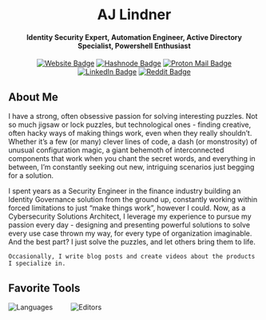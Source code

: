 <h1 align="center">AJ Lindner</h1>
<h4 align="center">Identity Security Expert, Automation Engineer, Active Directory Specialist, Powershell Enthusiast</h4>

<div align="center">

  [![Website Badge](https://img.shields.io/badge/ajlindner.net-CC0000?style=flat-square&logo=jekyll&logoColor=white)](https://ajlindner.net)
  [![Hashnode Badge](https://img.shields.io/badge/@ajlindner-2962FF?style=flat-square&logo=HashNode&logoColor=white)](https://blog.ajlindner.net)
  [![Proton Mail Badge](https://img.shields.io/badge/aj@ajlindner.net-6D4AFF?style=flat-square&logo=protonmail&logoColor=white)](mailto:aj@ajlindner.net)
  [![LinkedIn Badge](https://img.shields.io/badge/ajlindner-0A66C2?style=flat-square&logo=Linkedin&logoColor=white)](https://www.linkedin.com/in/ajlindner/)
  [![Reddit Badge](https://img.shields.io/badge/u/ajlindner-FF4500?style=flat-square&logo=Reddit&logoColor=white)](https://www.reddit.com/user/AJLindner/)
</div>

## About Me
I have a strong, often obsessive passion for solving interesting puzzles. Not so much jigsaw or lock puzzles, but technological ones - finding creative, often hacky ways of making things work, even when they really shouldn’t. Whether it’s a few (or many) clever lines of code, a dash (or monstrosity) of unusual configuration magic, a giant behemoth of interconnected components that work when you chant the secret words, and everything in between, I’m constantly seeking out new, intriguing scenarios just begging for a solution.

I spent years as a Security Engineer in the finance industry building an Identity Governance solution from the ground up, constantly working within forced limitations to just “make things work”, however I could. Now, as a Cybersecurity Solutions Architect, I leverage my experience to pursue my passion every day - designing and presenting powerful solutions to solve every use case thrown my way, for every type of organization imaginable. And the best part? I just solve the puzzles, and let others bring them to life.

`Occasionally, I write blog posts and create videos about the products I specialize in.`

## Favorite Tools
![Languages](https://skillicons.dev/icons?i=powershell,py,ruby,cs,js,html)
&emsp;&emsp;
![Editors](https://skillicons.dev/icons?i=vscode,sublime,visualstudio)
